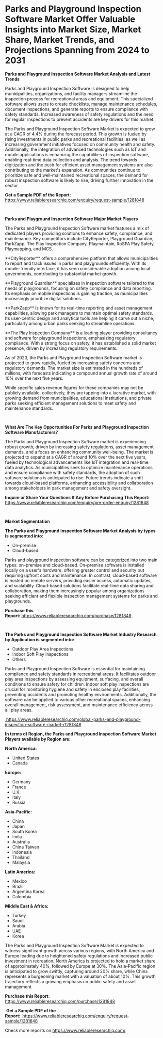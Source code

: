 <p><h1>Parks and Playground Inspection Software Market Offer Valuable Insights into Market Size, Market Share, Market Trends, and Projections Spanning from 2024 to 2031</h1></p><p><strong>Parks and Playground Inspection Software Market Analysis and Latest Trends</strong></p>
<p><p>Parks and Playground Inspection Software is designed to help municipalities, organizations, and facility managers streamline the inspection process for recreational areas and equipment. This specialized software allows users to create checklists, manage maintenance schedules, document inspections, and generate reports to ensure compliance with safety standards. Increased awareness of safety regulations and the need for regular inspections to prevent accidents are key drivers for this market.</p><p>The Parks and Playground Inspection Software Market is expected to grow at a CAGR of 4.4% during the forecast period. This growth is fueled by rising investments in public parks and recreational facilities, as well as increasing government initiatives focused on community health and safety. Additionally, the integration of advanced technologies such as IoT and mobile applications is enhancing the capabilities of inspection software, enabling real-time data collection and analysis. The trend towards digitization and the push for efficient asset management systems are also contributing to the market's expansion. As communities continue to prioritize safe and well-maintained recreational spaces, the demand for robust inspection software is likely to rise, driving further innovation in the sector.</p></p>
<p><strong>Get a Sample PDF of the Report:&nbsp;</strong> <a href="https://www.reliableresearchiq.com/enquiry/request-sample/1281848?utm_campaign=1140&utm_medium=2&utm_source=Github&utm_content=ia&utm_term=27122024&utm_id=parks-and-playground-inspection-software">https://www.reliableresearchiq.com/enquiry/request-sample/1281848</a></p>
<p>&nbsp;</p>
<p><strong>Parks and Playground Inspection Software Major Market Players</strong></p>
<p><p>The Parks and Playground Inspection Software market features a mix of dedicated players providing solutions to enhance safety, compliance, and maintenance. Key competitors include CityReporter, Playground Guardian, ParkZapp, The Play Inspection Company, Playmaintain, RoSPA Play Safety, Playmapping, and MCS.</p><p>**CityReporter** offers a comprehensive platform that allows municipalities to report and track issues in parks and playgrounds efficiently. With its mobile-friendly interface, it has seen considerable adoption among local governments, contributing to substantial market growth.</p><p>**Playground Guardian** specializes in inspection software tailored to the needs of playgrounds, focusing on safety compliance and data reporting. Its emphasis on mobile inspections is gaining traction, as municipalities increasingly prioritize digital solutions. </p><p>**ParkZapp** is known for its real-time reporting and asset management capabilities, allowing park managers to maintain optimal safety standards. Its user-centric design and analytical tools are helping it carve out a niche, particularly among urban parks seeking to streamline operations.</p><p>**The Play Inspection Company** is a leading player providing consultancy and software for playground inspections, emphasizing regulatory compliance. With a strong focus on safety, it has established a solid market presence, driven by increasing regulatory requirements.</p><p>As of 2023, the Parks and Playground Inspection Software market is projected to grow rapidly, fueled by increasing safety concerns and regulatory demands. The market size is estimated in the hundreds of millions, with forecasts indicating a compound annual growth rate of around 10% over the next five years.</p><p>While specific sales revenue figures for these companies may not be publicly available, collectively, they are tapping into a lucrative market, with growing demand from municipalities, educational institutions, and private parks seeking efficient management solutions to meet safety and maintenance standards.</p></p>
<p>&nbsp;</p>
<p><strong>What Are The Key Opportunities For Parks and Playground Inspection Software Manufacturers?</strong></p>
<p><p>The Parks and Playground Inspection Software market is experiencing robust growth, driven by increasing safety regulations, asset management demands, and a focus on enhancing community well-being. The market is projected to expand at a CAGR of around 10% over the next five years, fueled by technological advancements like IoT integration and real-time data analytics. As municipalities seek to optimize maintenance operations and ensure compliance with safety standards, the adoption of such software solutions is anticipated to rise. Future trends indicate a shift towards cloud-based platforms, enhancing accessibility and collaboration among stakeholders in park management and safety oversight.</p></p>
<p><strong>Inquire or Share Your Questions If Any Before Purchasing This Report:</strong> <a href="https://www.reliableresearchiq.com/enquiry/pre-order-enquiry/1281848?utm_campaign=1140&utm_medium=2&utm_source=Github&utm_content=ia&utm_term=27122024&utm_id=parks-and-playground-inspection-software">https://www.reliableresearchiq.com/enquiry/pre-order-enquiry/1281848</a></p>
<p>&nbsp;</p>
<p><strong>Market Segmentation</strong></p>
<p><strong>The Parks and Playground Inspection Software Market Analysis by types is segmented into:</strong></p>
<p><ul><li>On-premise</li><li>Cloud-based</li></ul></p>
<p><p>Parks and playground inspection software can be categorized into two main types: on-premise and cloud-based. On-premise software is installed locally on a user's hardware, offering greater control and security but requiring upfront costs and maintenance. In contrast, cloud-based software is hosted on remote servers, providing easier access, automatic updates, and scalability. Cloud-based solutions facilitate real-time data sharing and collaboration, making them increasingly popular among organizations seeking efficient and flexible inspection management systems for parks and playgrounds.</p></p>
<p><strong>Purchase this Report:&nbsp;</strong><a href="https://www.reliableresearchiq.com/purchase/1281848?utm_campaign=1140&utm_medium=2&utm_source=Github&utm_content=ia&utm_term=27122024&utm_id=parks-and-playground-inspection-software">https://www.reliableresearchiq.com/purchase/1281848</a></p>
<p>&nbsp;</p>
<p><strong>The Parks and Playground Inspection Software Market Industry Research by Application is segmented into:</strong></p>
<p><ul><li>Outdoor Play Area Inspections</li><li>Indoor Soft Play Inspections</li><li>Others</li></ul></p>
<p><p>Parks and Playground Inspection Software is essential for maintaining compliance and safety standards in recreational areas. It facilitates outdoor play area inspections by assessing equipment, surfacing, and overall conditions to ensure safety for children. Indoor soft play inspections are crucial for monitoring hygiene and safety in enclosed play facilities, preventing accidents and promoting healthy environments. Additionally, the software can be applied to various other recreational spaces, enhancing overall management, risk assessment, and maintenance efficiency across all play areas.</p></p>
<p><a href="https://www.reliableresearchiq.com/global-parks-and-playground-inspection-software-market-r1281848?utm_campaign=1140&utm_medium=2&utm_source=Github&utm_content=ia&utm_term=27122024&utm_id=parks-and-playground-inspection-software">&nbsp;https://www.reliableresearchiq.com/global-parks-and-playground-inspection-software-market-r1281848</a></p>
<p><strong>In terms of Region, the Parks and Playground Inspection Software Market Players available by Region are:</strong></p>
<p>
    <p> <strong> North America: </strong>
        <ul>
            <li>United States</li>
            <li>Canada</li>
        </ul>
        </p> 
    <p> <strong> Europe: </strong>
        <ul>
            <li>Germany</li>
            <li>France</li>
            <li>U.K.</li>
            <li>Italy</li>
            <li>Russia</li>
        </ul>
        </p> 
    <p> <strong> Asia-Pacific: </strong>
        <ul>
            <li>China</li>
            <li>Japan</li>
            <li>South Korea</li>
            <li>India</li>
            <li>Australia</li>
            <li>China Taiwan</li>
            <li>Indonesia</li>
            <li>Thailand</li>
            <li>Malaysia</li>
        </ul>
        </p> 
    <p> <strong> Latin America: </strong>
        <ul>
            <li>Mexico</li>
            <li>Brazil</li>
            <li>Argentina Korea</li>
            <li>Colombia</li>
        </ul>
        </p> 
    <p> <strong> Middle East & Africa: </strong>
        <ul>
            <li>Turkey</li>
            <li>Saudi</li>
            <li>Arabia</li>
            <li>UAE</li>
            <li>Korea</li>
        </ul>
    </p>
    </p>
<p><p>The Parks and Playground Inspection Software Market is expected to witness significant growth across various regions, with North America and Europe leading due to heightened safety regulations and increased public investment in recreation. North America is projected to hold a market share of approximately 40%, followed by Europe at 30%. The Asia-Pacific region is anticipated to grow swiftly, capturing around 20% share, while China represents a burgeoning market with a valuation of about 10%. This growth trajectory reflects a growing emphasis on public safety and asset management.</p></p>
<p><strong>Purchase this Report: </strong><a href="https://www.reliableresearchiq.com/purchase/1281848?utm_campaign=1140&utm_medium=2&utm_source=Github&utm_content=ia&utm_term=27122024&utm_id=parks-and-playground-inspection-software">https://www.reliableresearchiq.com/purchase/1281848</a></p>
<p>&nbsp;<strong>Get a Sample PDF of the Report:&nbsp;&nbsp;</strong><a href="https://www.reliableresearchiq.com/enquiry/request-sample/1281848?utm_campaign=1140&utm_medium=2&utm_source=Github&utm_content=ia&utm_term=27122024&utm_id=parks-and-playground-inspection-software">https://www.reliableresearchiq.com/enquiry/request-sample/1281848</a></p>
<p><strong></strong></p>
<p>Check more reports on <a href="https://www.reliableresearchiq.com/?utm_campaign=1140&utm_medium=2&utm_source=Github&utm_content=ia&utm_term=27122024&utm_id=parks-and-playground-inspection-software">https://www.reliableresearchiq.com/</a></p>